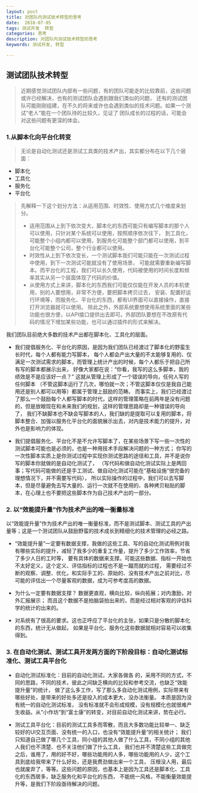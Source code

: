 ```yaml
---
layout: post
title: 对团队内测试技术转型的思考
date:  2018-07-05
tags: 测试开发  转型
categories: 思考
description: 对团队内测试技术转型的思考
keywords: 测试开发, 转型

---
```


## 测试团队技术转型
> 近期感觉测试团队内部有一些问题，有的团队可能走的比较靠前，这些问题或许已经解决，也有的测试团队会遇到跟我们类似的问题，
> 还有的测试团队可能刚刚组建，在不久的将来或许也会遇到类似的技术问题。如果一个测试“老人”能在一个团队待的比较久，见证了
> 团队成长的过程的话，可能会对这些问题有更深的体会。
 
### 1.从脚本化向平台化转变
> 无论是自动化测试还是测试工具类的技术产出，其实都分布在以下几个层面：

* 脚本化
* 工具化
* 服务化
* 平台化


> 先解释一下这个划分方法：从适用范围、时效性、使用方式几个维度来划分。
> + 适用范围从上到下依次变大，脚本化的东西可能只有编写脚本的那个人可以使用，只针对某个系统可以使用，按照顺序依次往下，
    到工具化，可能整个小组内都可以使用，到服务化可能整个部门都可以使用，到平台化可能整个公司，整个行业都可以使用。
> + 时效性从上到下依次变长，一个测试脚本我们可能只能在一次测试过程中使用，到下一次测试可能就没有了使用场景，
    可能就需要重新编写脚本。而平台化的工程，我们可以长久使用，代码被使用的时间长度和频率其实从另一个层面体现了代码的价值。
> + 从使用方式上来讲，脚本化的东西我们可能仅仅能在开发人员的本机使用，别的人要想用，非常不方便，要把脚本拷贝过去，
    安装、配置好运行环境等，而服务化、平台化的东西，都有UI界面可以直接操作，直接打开浏览器就可以使用。
    除此之外，外部系统要想使用系统里面的某些功能也很方便，以API接口提供出去即可。外部团队要想在不改原有代码的情况下增加某些功能，也可以通过插件的形式来解决。
    
    
我们团队目前绝大多数的技术产出都在脚本化、工具化的层面。

* 我们提倡服务化、平台化的原因，是因为我们团队已经渡过了脚本化的野蛮生长时代，每个人都有能力写脚本，
    每个人都会产出大量的不太能够复用的、仅满足一次测试需求的脚本，而管理上统计产出的时候，每个人都乐于把自己所有写的脚本都展示出来，
    好像大家都在说：“你看，我写的这么多脚本，我的绩效是不是应该好一点？” 这就从管理上形成了一个错误的导向，任何人写的任何脚本
    （不管这脚本运行了几次，哪怕就一次；不管这脚本仅仅是我自己能用还是别人都可以用等）都属于管理上鼓励的范畴。
    而事实上，我们已经渡过了那么一个鼓励每个人都写脚本的时代，这样的管理策略在前两年是没有问题的，但是放眼现在和未来我们的规划，这样的管理思路却是一种错误的导向了，
    我们不缺脚本也不缺会写脚本的人，我们缺的是提取可以复用的脚本，将脚本整合、加强以服务化平台化的面貌展示出去，对内是技术能力的提升，对外也是影响力的体现。

* 我们提倡服务化、平台化不是不允许写脚本了，在某些场景下写一些一次性的测试脚本可能也是必须的，也是一种用技术手段解决问题的一种方式；
    你写的一次性脚本实质上是你测试过程中实现你测试思路的途径和工具，并不是说你写的脚本你就做的是自动化测试了，
    （写代码和做自动化测试实际上是两回事；写代码可能做的还是手工测试、做自动化测试可能在“基础设施“很完备的理想情况下，并不需要写代码），
    所以实际操作的过程中，我们可以去写脚本，但是尽量避免去写大量的、运行一次就不在使用的、各种拷贝粘贴的脚本，在心理上也不要把这些脚本作为自己技术产出的一部分。
    
    
### 2. 以“效能提升量”作为技术产出的唯一衡量标准
以“效能提升量”作为技术产出的唯一衡量标准，而不是测试脚本、测试工具的产出量等；这是一个测试团队从鼓励野蛮的技术成长到精细化的技术管理的必经之路。

* “效能提升量”一定要有数据支撑，我做的这些工具、写的自动化测试用例对我有哪些实际的提升，减轻了我多少的重复工作量，提升了多少工作效率，节省了多少人日的工时等，
    要有具体的数据来支撑。可能这些数据、指标一开始也不太好定义，这个定义、评估指标的过程也不是一蹴而就的过程，
    需要经过不断的观察、调整、优化，和实际手工的、原始的、没有技术产出之前对比，尽可能的评估出一个尽量客观的数据，成为可参考度高的数据。

* 为什么一定要有数据支撑？ 数据更直观，横向比较，纵向拓展；对内激励，对外汇报展示；
    而且这个数据不是拍脑袋拍出来的，而是经过相对客观的评估科学的统计的出来的。

* 对系统有了很高的要求。这也正呼应了平台化的主张，如果只是分散的脚本化的东西，统计无从做起，
    如果是平台化、服务化这些数据就相对容易可以收集得到。
    
    
### 3. 在自动化测试、测试工具开发两方面的下阶段目标：自动化测试标准化、测试工具平台化

*  自动化测试标准化：目前的自动化测试，大家各做各 的，采用不同的方式，不同的思路，不同的技术，彼此之间缺乏横向的比较和参考交流，也缺乏“效能提升量”的统计，
    做了这么多工作，写了那么多自动化测试用例，实际带来有哪些好处，是带来的好处多还是投入的成本更大，没办法衡量。 本质是因为没有统一的自动化测试标准，
    没有标准就不会形成规模，没有规模化也就很难产生收益。从“小作坊”到“富士康”的转变，对目前自动化测试来讲，势在必行。

* 测试工具平台化：目前的测试工具多而零散，而且大多数功能比较单一、缺乏较好的UI交互页面、没有统一的入口，也没有“效能提升量“的相关统计；
    我们只知道自己做了哪几个工具，同小组的其他人做了什么工具，不同小组的其他人我们也不清楚、也不关注他们做了什么工具，
    我们也并不清楚这些工具做完之后，谁用了，用的好不好，哪些功能用的人多，哪些功能用的人少，这个工具到底给我带来了什么好处，还是我费劲做出来一个工具，
    压根没人用，最后也就废弃了，等等。这些问题的原因，也基本上是因为工具还是脚本化、工具化的东西居多，缺乏服务化和平台化的东西，
    不能统一风格，不能衡量效能提升等，是我们下阶段亟待解决的问题。